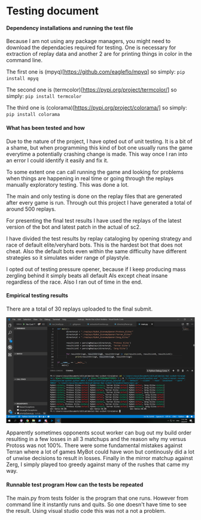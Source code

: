 # Testing document

#### Dependency installations and running the test file

Because I am not using any package managers, you might need to download the dependacies required for testing. One is necessary for extraction of replay data and another 2 are for printing things in color in the command line.

The first one is (mpyq)[https://github.com/eagleflo/mpyq] so simply:
`pip install mpyq`

The second one is (termcolor)[https://pypi.org/project/termcolor/] so simply:
`pip install termcolor`

The third one is (colorama)[https://pypi.org/project/colorama/] so simply:
`pip install colorama`

#### What has been tested and how

Due to the nature of the project, I have opted out of unit testing. It is a bit of a shame, but when programming this kind of bot one usually runs the game everytime a potentially crashing change is made. This way once I ran into an error I could identify it easily and fix it. 

To some extent one can call running the game and looking for problems when things are happening in real time or going through the replays manually exploratory testing. This was done a lot.

The main and only testing is done on the replay files that are generated after every game is run. Through out this project I have generated a total of around 500 replays. 

For presenting the final test results I have used the replays of the latest version of the bot and latest patch in the actual of sc2. 

I have divided the test results by replay cataloging by opening strategy and race of default elite/veryhard bots. This is the hardest bot that does not cheat. Also the default bots even within the same difficulty have different strategies so it simulates wider range of playstyle. 

I opted out of testing pressure opener, because if I keep producing mass zergling behind it simply beats all default AIs except cheat insane regardless of the race. Also I ran out of time in the end. 

#### Empirical testing results

There are a total of 30 replays uploaded to the final submit. 

![screenshot of the above](https://github.com/rescawen/Wenlei-Dai-sc2bot-tiralabra/blob/master/Dokumentaatio/Screenshots/Screenshot%20(32).png)

Apparently sometimes opponents scout worker can bug out my build order resulting in a few losses in all 3 matchups and the reason why my versus Protoss was not 100%. There were some fundamental mistakes against Terran where a lot of games MyBot could have won but continously did a lot of unwise decisions to result in losses. Finally in the mirror matchup against Zerg, I simply played too greedy against many of the rushes that came my way. 

#### Runnable test program How can the tests be repeated

The main.py from tests folder is the program that one runs. However from command line it instantly runs and quits. So one doesn't have time to see the result. Using visual studio code this was not a not a problem.
